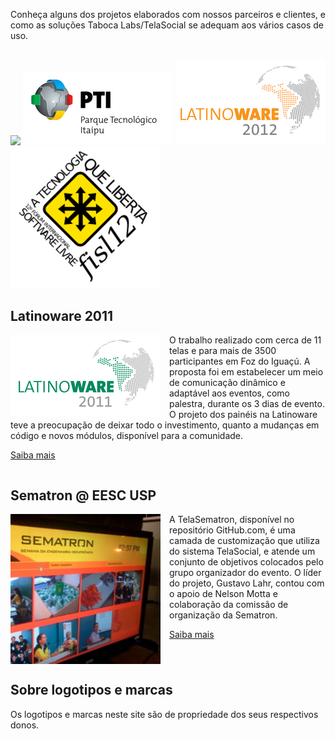 Conheça alguns dos projetos elaborados com nossos parceiros e clientes, e como as soluções Taboca Labs/TelaSocial se adequam aos vários casos de uso. 

## 
 
<img src='http://www.ifsc.usp.br/images/stories/logomarcas/timbre_ifsc_500x109.jpg' width='240' style='width:240px' /> 

<img style='width:240px'  src='images/logo-pti-240.png' /> 

<img style='width:240px'  src='images/logo-latinoware-240.png'  /> 

<img style='width:240px'  src='images/logo-fisl12-240.png' /> 

## Latinoware 2011

<img style='width:240px;float:left;margin-right:1em;'  src='images/logo-latinoware-2011-240.png' /> 

O trabalho realizado com cerca de 11 telas e para mais de 3500 participantes em Foz do Iguaçú. A proposta foi em estabelecer um meio de comunicação dinâmico e adaptável aos eventos, como palestra, durante os 3 dias de evento. O projeto dos painéis na Latinoware teve a preocupação de deixar todo o investimento, quanto a mudanças em código e novos módulos, disponível para a comunidade.

<a href='http://blog.telasocial.com/telasocial-latinoware-2011'>Saiba mais</a>

<div style='clear:both' ></div>

## Sematron @ EESC USP 

<img style='width:240px;float:left;margin-right:1em' src='images/sematron.jpg'  />

A TelaSematron, disponível no repositório GitHub.com, é uma camada de customização que utiliza do sistema TelaSocial, e atende um conjunto de objetivos colocados pelo grupo organizador do evento. O líder do projeto, Gustavo Lahr, contou com o apoio de Nelson Motta e colaboração da comissão de organização da Sematron. 

<a href='http://blog.telasocial.com/telasocial-hosted-na-sematron-viii-em-sao-car'>Saiba mais</a>

<div style='clear:both'></div>

## Sobre logotipos e marcas 

Os logotipos e marcas neste site são de propriedade dos seus respectivos donos. 
